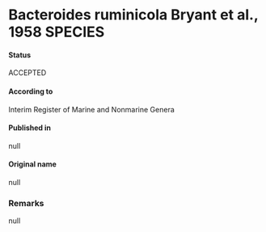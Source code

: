 # Bacteroides ruminicola Bryant et al., 1958 SPECIES

#### Status
ACCEPTED

#### According to
Interim Register of Marine and Nonmarine Genera

#### Published in
null

#### Original name
null

### Remarks
null